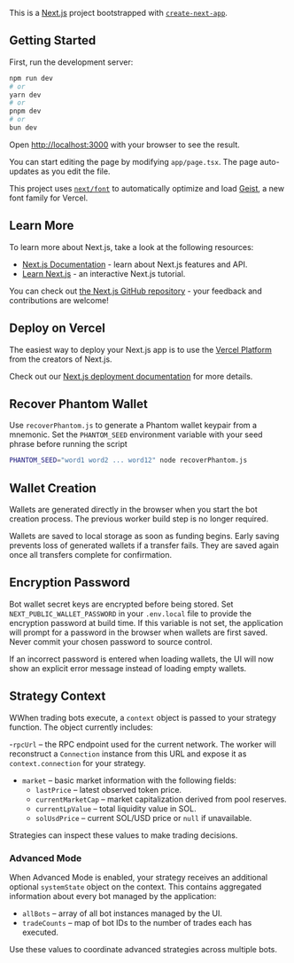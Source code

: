 This is a [Next.js](https://nextjs.org) project bootstrapped with [`create-next-app`](https://nextjs.org/docs/app/api-reference/cli/create-next-app).

## Getting Started

First, run the development server:

```bash
npm run dev
# or
yarn dev
# or
pnpm dev
# or
bun dev
```

Open [http://localhost:3000](http://localhost:3000) with your browser to see the result.

You can start editing the page by modifying `app/page.tsx`. The page auto-updates as you edit the file.

This project uses [`next/font`](https://nextjs.org/docs/app/building-your-application/optimizing/fonts) to automatically optimize and load [Geist](https://vercel.com/font), a new font family for Vercel.

## Learn More

To learn more about Next.js, take a look at the following resources:

- [Next.js Documentation](https://nextjs.org/docs) - learn about Next.js features and API.
- [Learn Next.js](https://nextjs.org/learn) - an interactive Next.js tutorial.

You can check out [the Next.js GitHub repository](https://github.com/vercel/next.js) - your feedback and contributions are welcome!

## Deploy on Vercel

The easiest way to deploy your Next.js app is to use the [Vercel Platform](https://vercel.com/new?utm_medium=default-template&filter=next.js&utm_source=create-next-app&utm_campaign=create-next-app-readme) from the creators of Next.js.

Check out our [Next.js deployment documentation](https://nextjs.org/docs/app/building-your-application/deploying) for more details.
## Recover Phantom Wallet

Use `recoverPhantom.js` to generate a Phantom wallet keypair from a mnemonic. Set the `PHANTOM_SEED` environment variable with your seed phrase before running the script

```bash
PHANTOM_SEED="word1 word2 ... word12" node recoverPhantom.js
```

## Wallet Creation

Wallets are generated directly in the browser when you start the bot creation process. The previous worker build step is no longer required.

Wallets are saved to local storage as soon as funding begins. Early saving
prevents loss of generated wallets if a transfer fails. They are saved again
once all transfers complete for confirmation.

## Encryption Password

Bot wallet secret keys are encrypted before being stored. Set
`NEXT_PUBLIC_WALLET_PASSWORD` in your `.env.local` file to provide the
encryption password at build time. If this variable is not set, the application
will prompt for a password in the browser when wallets are first saved. Never
commit your chosen password to source control.

If an incorrect password is entered when loading wallets, the UI will now show
an explicit error message instead of loading empty wallets.

## Strategy Context

WWhen trading bots execute, a `context` object is passed to your strategy
function. The object currently includes:

-`rpcUrl` – the RPC endpoint used for the current network. The worker will
  reconstruct a `Connection` instance from this URL and expose it as
  `context.connection` for your strategy.
- `market` – basic market information with the following fields:
  - `lastPrice` – latest observed token price.
  - `currentMarketCap` – market capitalization derived from pool reserves.
  - `currentLpValue` – total liquidity value in SOL.
  - `solUsdPrice` – current SOL/USD price or `null` if unavailable.

Strategies can inspect these values to make trading decisions.

### Advanced Mode

When Advanced Mode is enabled, your strategy receives an additional optional
`systemState` object on the context. This contains aggregated information about
every bot managed by the application:

- `allBots` – array of all bot instances managed by the UI.
- `tradeCounts` – map of bot IDs to the number of trades each has executed.

Use these values to coordinate advanced strategies across multiple bots.